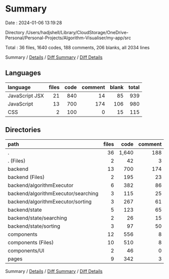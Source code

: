 # Summary

Date : 2024-01-06 13:19:28

Directory /Users/hadjshell/Library/CloudStorage/OneDrive-Personal/Personal-Projects/Algorithm-Visualiser/my-app/src

Total : 36 files,  1640 codes, 188 comments, 206 blanks, all 2034 lines

Summary / [Details](details.md) / [Diff Summary](diff.md) / [Diff Details](diff-details.md)

## Languages
| language | files | code | comment | blank | total |
| :--- | ---: | ---: | ---: | ---: | ---: |
| JavaScript JSX | 21 | 840 | 14 | 85 | 939 |
| JavaScript | 13 | 700 | 174 | 106 | 980 |
| CSS | 2 | 100 | 0 | 15 | 115 |

## Directories
| path | files | code | comment | blank | total |
| :--- | ---: | ---: | ---: | ---: | ---: |
| . | 36 | 1,640 | 188 | 206 | 2,034 |
| . (Files) | 2 | 42 | 3 | 6 | 51 |
| backend | 13 | 700 | 174 | 106 | 980 |
| backend (Files) | 2 | 195 | 23 | 12 | 230 |
| backend/algorithmExecutor | 6 | 382 | 86 | 73 | 541 |
| backend/algorithmExecutor/searching | 3 | 115 | 25 | 29 | 169 |
| backend/algorithmExecutor/sorting | 3 | 267 | 61 | 44 | 372 |
| backend/state | 5 | 123 | 65 | 21 | 209 |
| backend/state/searching | 2 | 26 | 15 | 6 | 47 |
| backend/state/sorting | 3 | 97 | 50 | 15 | 162 |
| components | 12 | 556 | 8 | 49 | 613 |
| components (Files) | 10 | 510 | 8 | 45 | 563 |
| components/UI | 2 | 46 | 0 | 4 | 50 |
| pages | 9 | 342 | 3 | 45 | 390 |

Summary / [Details](details.md) / [Diff Summary](diff.md) / [Diff Details](diff-details.md)